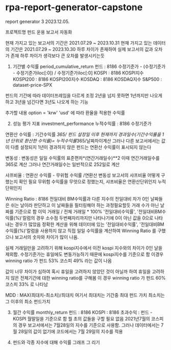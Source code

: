 # rpa-report-generator-capstone
report generator 3 
2023.12.05.

프로젝트명 
펀드 운용 보고서 자동화

현재 가지고 있는 보고서의 기간은 2021.07.29 ~ 2023.10.31
현재 가지고 있는 데이터의 기간은 2021.07.29 ~ 2023.10.30
하루 차이가 존재하여 실제 보고서의 값과 오차가 존재
하루 차이가 생각보다 큰 오차를 발생시키는듯 

1. 기간별 수익률 period_cumulative_return
펀드 : 8186 수정기준가 - (수정기준가 - 수정기준가iloc[:0]) / 수정기준가iloc[:0]
KOSPI : 8186 KOSPI지수 
KOSPI200 : 8186 KOSPI200지수
KOSDAQ : 8186 KOSDAQ지수
S&P500 : dataset-price-SPX

펀드의 기간에 따라 데이터프레임을 다르게 조정
2년을 넘지 못하면 1년까지만 나오게 하고 3년을 넘긴다면 3년도 나오게 하는 기능

추가할 내용 
option = 'krw' 'usd' 에 따라 환율을 적용한 수익률

2. 성능 평가 지표  investment_performance
누적수익률 : 8186 수정기준가 

연환산 수익률 : 기간수익률 *365/ 펀드 설정일 이후 현재까지 경과일수(기간수익률을 1년 단위로 환산한 수익률)= 누적수익률*365/날짜차이계산 
그러나 다른 보고서에서는 값이 다름
설정되지 1년이 경과하지 않은 펀드는 연환산 수익률이 표시되지 않는다 


변동성 : 변동성은 일일 수익률의 표준편차*(연간거래일수)**2 
이때 연간거래일수를 365로 계산 
그러나 연간거래일수는 일반적으로 252일로 계산 

샤프비율 : 연환산 수익률 - 무위험 수익률 /연환산 변동성
보고서의 샤프비율 어떻게 구했는지 확인 필요
무위험 수익률을 무엇으로 정했는지, 샤프비율은 연환산단위인지 누적단위인지 

Winning Ratio : 8186 전일대비 BM수익률과 다른 지수의 전일대비 차가 0인 날짜들은 쉬는 날이라 판단하고 이 날짜들을 필터링해야 하는 과정필요할듯 
거래 수가 아닌 날짜를 기준으로 함
이익 거래일 / 전체 거래일 * 100%
'전일대비수익률', '전일대비BM수익률(%)'칼럼의 경우 소수점 두번째자리까지만 나타나기에 0이 아닌 값을 0으로 나타내는 경우가 많았음
정확한 계산을 위해 데이터에 있는 '전일대비수익률', '전일대비BM수익률(%)'칼럼을 사용하지 않고
직접 일일 수익률을 계산하여 Winning Ratio 를 구했으나 보고서의 숫자와 차이가 많이 나옴.

실제 거래일만을 고려하기 위해 kospi지수에서 이전 kospi 지수와의 차이가 0인 날을 제외함.
수정기준가는 휴일에도 변동가능하기 때문에 kospi지수를 기준으로 함
이경우 winning ratio 가 펀드 53% 코스피 49% 라는 값이 나옴

값이 너무 차이가 심하여 혹시 휴일을 고려하지 않았던 것이 아닐까 하여 휴일을 고려하지 않은 전체기간에 대한 winning ratio를 구해봄
이 경우 winning ratio 가 펀드 60% 코스피 33% 로 나타남


MDD : MAX(최대치-최소치)/최대치
여기서 최대치는 기간중 최대 펀드 가치
최소치는 그 이후의 최소 펀드가치

3. 월간 수익률 monthly_return
펀드 : 8186
KOSPI : 8186
초과수익 : 펀드 - KOSPI
월말일을 기준으로 함 
뭘 초의 값들을 구할 필요 없음
2021년7월의 코스피의 경우 보고서에서는 7월28일의 지수를 기준으로 사용함.
그러나 데이터에서는 7월 28일의 값이 없기에 코드에서는 7월 29일의 지수를 적용

4. 펀드와 각종 지수에 대해 수익률 그래프 그 리기 